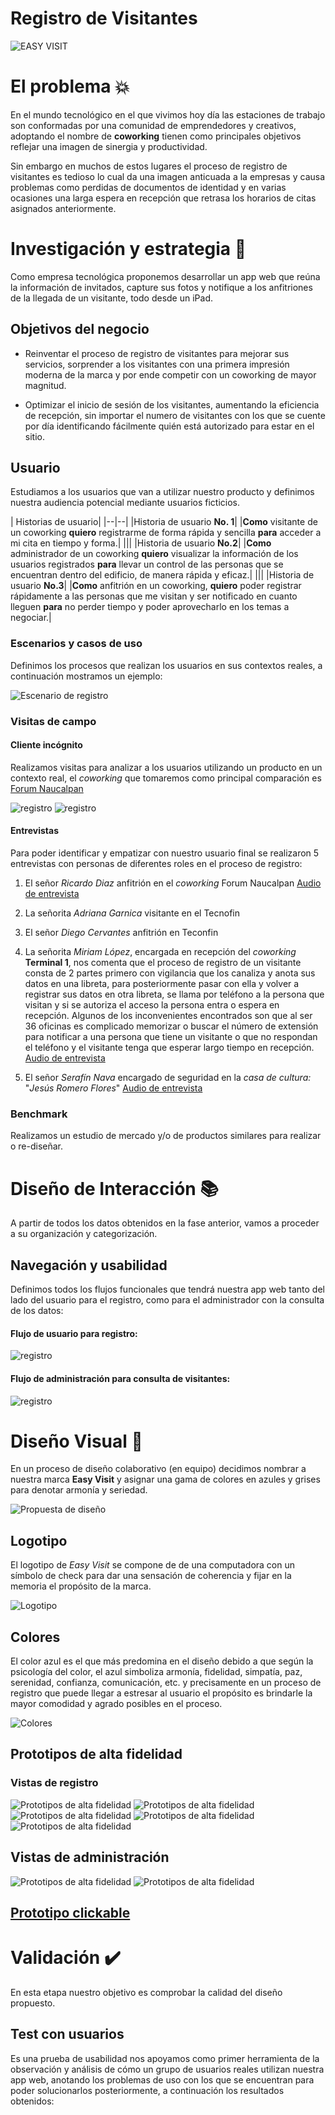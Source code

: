 # Registro de Visitantes

![EASY VISIT](src/images/easyvisit.png)

# El problema :boom:

En el mundo tecnológico en el que vivimos hoy día las estaciones de trabajo son conformadas por una comunidad de emprendedores y creativos, adoptando el nombre de **coworking** tienen como principales objetivos reflejar una imagen de sinergia y productividad.

Sin embargo en muchos de estos lugares el proceso de registro de visitantes es tedioso lo cual da una imagen anticuada a la empresas y causa problemas como perdidas de documentos de identidad y en varias ocasiones una larga espera en recepción que retrasa los horarios de citas asignados anteriormente.

# Investigación y estrategia :pencil:

Como empresa tecnológica proponemos desarrollar un app web que reúna la información de invitados, capture sus fotos y notifique a los anfitriones de la llegada de un visitante, todo desde un iPad.

## Objetivos del negocio

 - Reinventar el proceso de registro de visitantes para mejorar sus servicios, sorprender a los visitantes con una primera impresión moderna de la marca y por ende competir con un coworking de mayor magnitud.

 - Optimizar el inicio de sesión de los visitantes, aumentando la eficiencia de recepción, sin importar el numero de visitantes con los que se cuente por día identificando fácilmente quién está autorizado para estar en el sitio.

## Usuario

 Estudiamos a los usuarios que van a utilizar nuestro producto y definimos nuestra audiencia potencial mediante usuarios ficticios.

| Historias de usuario|
|--|--|
|Historia de usuario **No. 1**|
|**Como** visitante de un coworking **quiero** registrarme de forma rápida y sencilla **para** acceder a mi cita en tiempo y forma.|
|||
|Historia de usuario **No.2**|
|**Como** administrador de un coworking **quiero** visualizar la información de los usuarios registrados **para** llevar un control de las personas que se encuentran dentro del edificio, de manera rápida y eficaz.|
|||
|Historia de usuario **No.3**|
|**Como** anfitrión en un coworking, **quiero** poder registrar rápidamente a las personas que me visitan y ser notificado en cuanto lleguen **para** no perder tiempo y poder aprovecharlo en los temas a negociar.|

### Escenarios y casos de uso

 Definimos los procesos que realizan los usuarios en sus contextos reales, a continuación mostramos un ejemplo:

![Escenario de registro](src/images/escenario.png)

### Visitas de campo

#### Cliente incógnito
Realizamos visitas para analizar a los usuarios utilizando un producto en un contexto real, el *coworking* que tomaremos como principal comparación es [Forum Naucalpan](http://forumnaucalpan.com.mx/)

![registro](src/images/forum.png)
![registro](src/images/recepcion.png)

#### Entrevistas
 Para poder identificar y empatizar con nuestro usuario final se realizaron 5 entrevistas con personas de diferentes roles en el proceso de registro:

1. El señor *Ricardo Diaz* anfitrión en el *coworking* Forum Naucalpan
[Audio de entrevista](audio.com)

2. La señorita *Adriana Garnica* visitante en el Tecnofin

3. El señor *Diego Cervantes* anfitrión en Teconfin

4. La señorita *Miriam López*, encargada en recepción del *coworking* **Terminal 1**, nos comenta que el proceso de registro de un visitante consta de 2 partes primero con vigilancia que los canaliza y anota sus datos en una libreta, para posteriormente pasar con ella y volver a registrar sus datos en otra libreta, se llama por teléfono a la persona que visitan y si se autoriza el acceso la persona entra o espera en recepción. Algunos de los inconvenientes encontrados son que al ser 36 oficinas es complicado memorizar o buscar el número de extensión para notificar a una persona que tiene un visitante o que no respondan el teléfono y el visitante tenga que esperar largo tiempo en recepción.
 [Audio de entrevista](audio.com)

5. El señor *Serafín Nava* encargado de seguridad en la *casa de cultura:* "*Jesús Romero Flores*"
[Audio de entrevista](audio.com)

 ### Benchmark
Realizamos un estudio de mercado y/o de productos similares para realizar o re-diseñar.

# Diseño de Interacción :books:

A partir de todos los datos obtenidos en la fase anterior, vamos a proceder a su organización y categorización.

## Navegación y usabilidad

Definimos todos los flujos funcionales que tendrá nuestra app web tanto del lado del usuario para el registro, como para el administrador con la consulta de los datos:

#### Flujo de usuario para registro:

![registro](src/images/flujo.jpg)

#### Flujo de administración para consulta de visitantes:

![registro](src/images/flujoadmin.jpg)

# Diseño Visual :art:

En un proceso de diseño colaborativo (en equipo) decidimos nombrar a nuestra marca **Easy Visit** y asignar una gama de colores en azules y grises para denotar armonía y seriedad.

![Propuesta de diseño](src/images/diseno.png)

## Logotipo

El logotipo de *Easy Visit* se compone de de una computadora con un símbolo de check para dar una sensación de coherencia y fijar en la memoria el propósito de la marca.

![Logotipo](src/images/logotipo.png)

## Colores

El color azul es el que más predomina en el diseño debido a que según la psicología del color, el azul simboliza armonía, fidelidad, simpatía, paz, serenidad, confianza, comunicación, etc. y precisamente en un proceso de registro que puede llegar a estresar al usuario el propósito es brindarle la mayor comodidad y agrado posibles en el proceso.

![Colores](src/images/colores.png)

## Prototipos de alta fidelidad

### Vistas de registro
![Prototipos de alta fidelidad](src/images/altafidelidad1.png)
![Prototipos de alta fidelidad](src/images/altafidelidad2.png)
![Prototipos de alta fidelidad](src/images/altafidelidad3.png)
![Prototipos de alta fidelidad](src/images/altafidelidad4.png)
![Prototipos de alta fidelidad](src/images/altafidelidad5.png)

## Vistas de administración
![Prototipos de alta fidelidad](src/images/altafidelidad6.png)
![Prototipos de alta fidelidad](src/images/altafidelidad7.png)

## [Prototipo clickable](https://marvelapp.com/9b9ijf7)

# Validación :heavy_check_mark:

En esta etapa nuestro objetivo es comprobar la calidad del diseño propuesto.

## Test con usuarios

Es una prueba de usabilidad nos apoyamos como primer herramienta de la observación y análisis de cómo un grupo de usuarios reales utilizan nuestra app web, anotando los problemas de uso con los que se encuentran para poder solucionarlos posteriormente, a continuación los resultados obtenidos:
